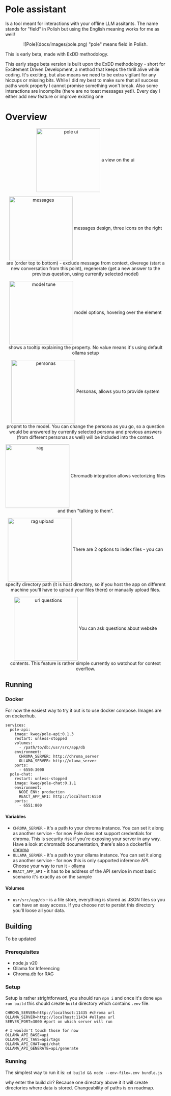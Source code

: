 # Pole assistant

Is a tool meant for interactions with your offline LLM assitants.
The name stands for "field" in Polish but using the English meaning works for me as well!

<p align="center">
  ![Pole](docs/images/pole.png)
  "pole" means field in Polish.  
</p

# This is early beta, made with ExDD methodology.

This early stage beta version is built upon the ExDD methodology - short for Excitement Driven Development, a method that keeps the thrill alive while coding. It's exciting, but also means we need to be extra vigilant for any hiccups or missing bits.
While I did my best to make sure that all success paths work properly I cannot promise something won't break. Also some interactions are incomplite (there are no toast messages yet!). Every day I either add new feature or improve existing one

# Overview

<p align="center">
  <img width="200" src="docs/images/ui.png" alt="pole ui" align="center">
  a view on the ui
</p>

<p align="center">
  <img width="200" src="docs/images/messages.png" alt="messages" align="center">
  messages design, three icons on the right are (order top to bottom) - exclude message from context, diverege (start a new conversation from this point), regenerate (get a new answer to the previous question, using currently selected model) 
</p>

<p align="center">
  <img width="200" src="docs/images/model_tune.png" alt="model tune" align="center">
  model options, hovering over the element shows a tooltip explaining the property. No value means it's using default ollama setup 
</p>

<p align="center">
  <img width="200" src="docs/images/personas.png" alt="personas" align="center">
  Personas, allows you to provide system propmt to the model. You can change the persona as you go, so a question would be answered by currently selected persona and previous answers (from different personas as well) will be included into the context.
</p>

<p align="center">
  <img width="200" src="docs/images/rag.png" alt="rag" align="center">
  Chromadb integration allows vectorizing files and then "talking to them".
</p>

<p align="center">
  <img width="200" src="docs/images/rag_upload.png" alt="rag upload" align="center">
  There are 2 options to index files - you can specify directory path (it is host directory, so if you host the app on different machine you'll have to upload your files there) or manually upload files.
</p>

<p align="center">
  <img width="200" src="docs/images/url.png" alt="url questions" align="center">
  You can ask questions about website contents. This feature is rather simple currently so watchout for context overflow.
</p>

## Running

### Docker

For now the easiest way to try it out is to use docker compose. Images are on dockerhub.

```
services:
  pole-api:
    image: kweg/pole-api:0.1.3
    restart: unless-stopped
    volumes:
      - /path/to/db:/usr/src/app/db
    environment:
      CHROMA_SERVER: http://chroma_server
      OLLAMA_SERVER: http://olama_server
    ports:
      - 6550:3000
  pole-chat:
    restart: unless-stopped
    image: kweg/pole-chat:0.1.1
    environment:
      NODE_ENV: production
      REACT_APP_API: http://localhost:6550
    ports:
      - 6551:800
```

#### Variables

- `CHROMA_SERVER` - it's a path to your chroma instance. You can set it along as another service - for now Pole does not support credentials for chroma. This is security risk if you're exposing your server in any way. Have a look at chromadb documentation, there's also a dockerfile [chroma](https://github.com/chroma-core/chroma/tree/main)
- `OLLAMA_SERVER` - it's a path to your ollama instance. You can set it along as another service - for now this is only supported inference API. Choose your way to run it - [ollama](https://github.com/ollama/ollama)
- `REACT_APP_API` - it has to be address of the API service in most basic scenario it's exactly as on the sample

#### Volumes

- `usr/src/app/db` - is a file store, everything is stored as JSON files so you can have an easy access. If you choose not to persist this directory you'll loose all your data.

## Building

To be updated

### Prerequisites

- node.js v20
- Ollama for Inferencing
- Chroma.db for RAG

### Setup

Setup is rather strightforward, you should run `npm i` and once it's done `npm run build` this should create `build` directory which contains `.env` file.

```
CHROMA_SERVER=http://localhsot:11435 #chroma url
OLLAMA_SERVER=http://localhost:11434 #ollama url
SERVER_PORT=3000 #port on which server will run

# I wouldn't touch those for now
OLLAMA_API_BASE=api
OLLAMA_API_TAGS=api/tags
OLLAMA_API_CHAT=api/chat
OLLAMA_API_GENERATE=api/generate
```

### Running

The simplest way to run it is:
`cd build && node --env-file=.env bundle.js`

why enter the build dir? Because one directory above it it will create directories where data is stored. Changeability of paths is on roadmap.
